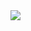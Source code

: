 <!-- - 👋 Hi, I’m @EdogawaAi
- 👀 I’m interested in ...
- 🌱 I’m currently learning ...
- 💞️ I’m looking to collaborate on ...
- 📫 How to reach me ...
- 😄 Pronouns: ...
- ⚡ Fun fact: ...

<!---
EdogawaAi/EdogawaAi is a ✨ special ✨ repository because its `README.md` (this file) appears on your GitHub profile.
You can click the Preview link to take a look at your changes.
---> 
<img align = "right" src = "https://visitor-badge.laobi.icu/badge?page_id=EdogawaAi.EdogawaAi" />
